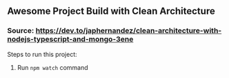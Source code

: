 ## Awesome Project Build with Clean Architecture

### Source: https://dev.to/japhernandez/clean-architecture-with-nodejs-typescript-and-mongo-3ene

Steps to run this project:

1. Run `npm watch` command

